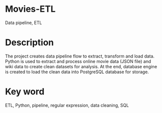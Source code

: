 # Movies-ETL
Data pipeline, ETL
# Description
The project creates data pipeline flow to extract, transform and load data. Python is used to extract and process online movie data (JSON file) and wiki data to create clean datasets for analysis. At the end, database engine is created to load the clean data into PostgreSQL database for storage.

# Key word
ETL, Python, pipeline, regular expression, data cleaning, SQL
